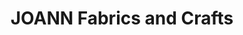---
title: "JOANN Fabrics and Crafts"
url: /baybrook-village/joann-fabrics-and-crafts/
shop: Basteln
---